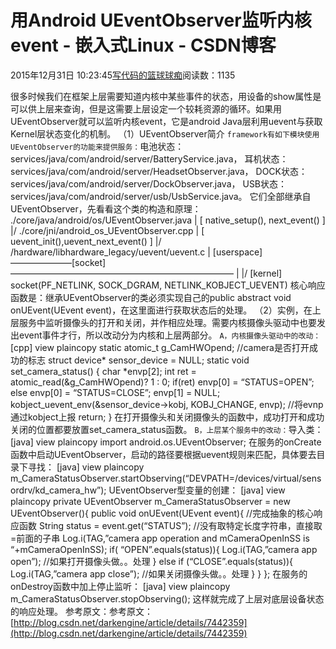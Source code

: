 
# 用Android UEventObserver监听内核event - 嵌入式Linux - CSDN博客

2015年12月31日 10:23:45[写代码的篮球球痴](https://me.csdn.net/weiqifa0)阅读数：1135


很多时候我们在框架上层需要知道内核中某些事件的状态，用设备的show属性是可以供上层来查询，但是这需要上层设定一个较耗资源的循环。如果用UEventObserver就可以监听内核event，它是android Java层利用uevent与获取Kernel层状态变化的机制。
（1）UEventObserver简介
`framework有如下模块使用UEventObserver的功能来提供服务：`电池状态：services/java/com/android/server/BatteryService.java，
耳机状态：services/java/com/android/server/HeadsetObserver.java，
DOCK状态：services/java/com/android/server/DockObserver.java，
USB状态：services/java/com/android/server/usb/UsbService.java。
它们全部继承自UEventObserver，先看看这个类的构造和原理：
./core/java/android/os/UEventObserver.java
|
[ native_setup(), next_event() ]
|/
./core/jni/android_os_UEventObserver.cpp
|
[ uevent_init(),uevent_next_event() ]
|/
/hardware/libhardware_legacy/uevent/uevent.c
|                                                                                         [userspace]
———————[socket]—————————————————————————–
|
|/                                                                                           [kernel]
socket(PF_NETLINK, SOCK_DGRAM, NETLINK_KOBJECT_UEVENT)
核心响应函数是：继承UEventObserver的类必须实现自己的public abstract void onUEvent(UEvent event)，在这里面进行获取状态后的处理。
（2）实例，在上层服务中监听摄像头的打开和关闭，并作相应处理。需要内核摄像头驱动中也要发出event事件才行，所以改动分为内核和上层两部分。
`A，内核摄像头驱动中的改动：`[cpp] view plaincopy
static atomic_t g_CamHWOpend;   //camera是否打开成功的标志
struct device* sensor_device = NULL;
static void set_camera_status()
{
char *envp[2];
int ret = atomic_read(&g_CamHWOpend)? 1 : 0;
if(ret)
envp[0] = “STATUS=OPEN”;
else
envp[0] = “STATUS=CLOSE”;
envp[1] = NULL;
kobject_uevent_env(&sensor_device->kobj, KOBJ_CHANGE, envp); //将evnp通过kobject上报
return;
}
在打开摄像头和关闭摄像头的函数中，成功打开和成功关闭的位置都要放置set_camera_status函数。
`B，上层某个服务中的改动：`导入类：
[java] view plaincopy
import android.os.UEventObserver;
在服务的onCreate函数中启动UEventObserver，启动的路径要根据uevent规则来匹配，具体要去目录下寻找：
[java] view plaincopy
m_CameraStatusObserver.startObserving(“DEVPATH=/devices/virtual/sensordrv/kd_camera_hw”);
UEventObserver型变量的创建：
[java] view plaincopy
private UEventObserver m_CameraStatusObserver = new UEventObserver(){
public void onUEvent(UEvent event){                       //完成抽象的核心响应函数
String status = event.get(“STATUS”);    //没有取特定长度字符串，直接取=前面的子串
Log.i(TAG,”camera app operation and mCameraOpenInSS is “+mCameraOpenInSS);
if( “OPEN”.equals(status)){
Log.i(TAG,”camera app open”);
//如果打开摄像头做。。处理
}
else if (“CLOSE”.equals(status)){
Log.i(TAG,”camera app close”);
//如果关闭摄像头做。。处理
}
}
};
在服务的onDestroy函数中加上停止监听：
[java] view plaincopy
m_CameraStatusObserver.stopObserving();
这样就完成了上层对底层设备状态的响应处理。
参考原文：参考原文：[http://blog.csdn.net/darkengine/article/details/7442359](http://blog.csdn.net/darkengine/article/details/7442359)

